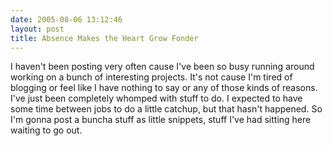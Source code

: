 ```yaml
---
date: 2005-08-06 13:12:46
layout: post
title: Absence Makes the Heart Grow Fonder
---
```


I haven't been posting very often cause I've been so busy running around working on a bunch of interesting projects. It's not cause I'm tired of blogging or feel like I have nothing to say or any of those kinds of reasons. I've just been completely whomped with stuff to do. I expected to have some time between jobs to do a little catchup, but that hasn't happened. So I'm gonna post a buncha stuff as little snippets, stuff I've had sitting here waiting to go out.
